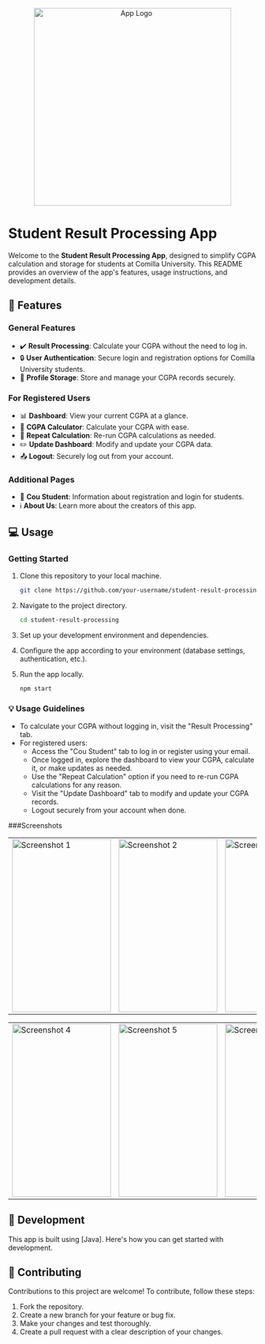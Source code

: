 <p align="center">
  <img src="https://github.com/tousifo/student-result-processing/assets/68165515/183b3ebf-f1a4-4b44-8112-e92669f2823a" alt="App Logo" width="400">
</p> 

# Student Result Processing App

Welcome to the **Student Result Processing App**, designed to simplify CGPA calculation and storage for students at Comilla University. This README provides an overview of the app's features, usage instructions, and development details.

## :rocket: Features

### General Features

- :heavy_check_mark: **Result Processing**: Calculate your CGPA without the need to log in.
- :lock: **User Authentication**: Secure login and registration options for Comilla University students.
- :file_folder: **Profile Storage**: Store and manage your CGPA records securely.

### For Registered Users

- :bar_chart: **Dashboard**: View your current CGPA at a glance.
- :1234: **CGPA Calculator**: Calculate your CGPA with ease.
- :repeat: **Repeat Calculation**: Re-run CGPA calculations as needed.
- :pencil2: **Update Dashboard**: Modify and update your CGPA data.
- :outbox_tray: **Logout**: Securely log out from your account.

### Additional Pages

- :bust_in_silhouette: **Cou Student**: Information about registration and login for students.
- :information_source: **About Us**: Learn more about the creators of this app.

## :computer: Usage

### Getting Started

1. Clone this repository to your local machine.
   ```bash
   git clone https://github.com/your-username/student-result-processing.git
   ```

2. Navigate to the project directory.
   ```bash
   cd student-result-processing
   ```

3. Set up your development environment and dependencies.

4. Configure the app according to your environment (database settings, authentication, etc.).

5. Run the app locally.
   ```bash
   npm start
   ```

### :bulb: Usage Guidelines

- To calculate your CGPA without logging in, visit the "Result Processing" tab.
- For registered users:
  - Access the "Cou Student" tab to log in or register using your email.
  - Once logged in, explore the dashboard to view your CGPA, calculate it, or make updates as needed.
  - Use the "Repeat Calculation" option if you need to re-run CGPA calculations for any reason.
  - Visit the "Update Dashboard" tab to modify and update your CGPA records.
  - Logout securely from your account when done.
 
###Screenshots
<p align="center">
  <table>
    <tr>
      <td><img src="https://github.com/tousifo/student-result-processing/assets/68165515/b06851c6-5148-40c4-9178-b9d5c969ad0a" alt="Screenshot 1" width="200" height="350"></td>
      <td><img src="https://github.com/tousifo/student-result-processing/assets/68165515/d3bf8c3a-b3b1-4519-8fa8-cbf2761478b3" alt="Screenshot 2" width="200" height="350"></td>
      <td><img src="https://github.com/tousifo/student-result-processing/assets/68165515/f669c1f8-f371-420d-807a-2ea6ac2ee8e3" alt="Screenshot 3" width="200" height="350"></td>
    </tr>
  </table>
</p>
<p align="center">
  <table>
    <tr>
      <td><img src="https://github.com/tousifo/student-result-processing/assets/68165515/309f1b3c-dff1-4353-88f9-f47a54bec75c" alt="Screenshot 4" width="200" height="350"></td>
      <td><img src="https://github.com/tousifo/student-result-processing/assets/68165515/cfe9aa71-0011-4246-b371-47e1058ac734" alt="Screenshot 5" width="200" height="350"></td>
      <td><img src="https://github.com/tousifo/student-result-processing/assets/68165515/7730bfda-8d9b-4f01-8523-99c69ac1b66f" alt="Screenshot 6" width="200" height="350"></td>
    </tr>
  </table>
</p>

## :wrench: Development

This app is built using [Java]. Here's how you can get started with development.

## :handshake: Contributing

Contributions to this project are welcome! To contribute, follow these steps:

1. Fork the repository.
2. Create a new branch for your feature or bug fix.
3. Make your changes and test thoroughly.
4. Create a pull request with a clear description of your changes.

